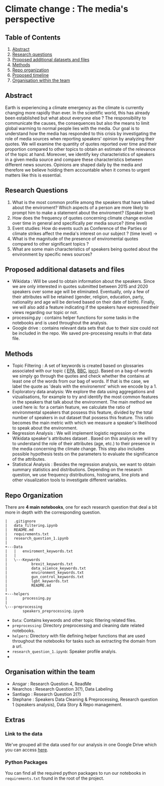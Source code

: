 # Climate change : The media's perspective

## Table of Contents
1. [Abstract](#Abstract)
2. [Research questions](#Research_questions)
3. [Proposed additional datasets and files](#Proposed_additional_datasets_and_files)
4. [Methods](#Methods)
5. [Repo organization](#Repo_organization)
5. [Proposed timeline](#Proposed_timeline)
6. [Organisation within the team](#Organisation_within_the_team)

## Abstract <a name="Abstract"></a>
Earth is experiencing a climate emergency as the climate is currently changing more rapidly than ever. In the scientific world, this has already been established but what about everyone else ? The responsibility to communicate the causes, the consequences but also the means to limit global warming to normal people lies with the media. Our goal is to understand how the media has responded to this crisis by investigating the role of media sources when reporting speakers' opinion by analyzing their quotes. We will examine the quantity of quotes reported over time and their proportion compared to other topics to obtain an estimate of the relevance of the topic at hand. Moreover, we identify key characteristics of speakers in a given media source and compare these characteristics between different news sources. Opinions are shaped daily by the media and therefore we believe holding them accountable when it comes to urgent matters like this is essential. 


## Research Questions <a name="Research_questions"></a>
1. What is the most common profile among the speakers that have talked about the enviroment? Which aspects of a person are more likely to prompt him to make a statement about the enviroment? (Speaker level)
2. How does the frequency of quotes concerning climate change evolve over time in general and specifically per media source? (time level) 
3. Event studies: How do events such as Conference of the Parties or climate strikes affect the media's interest on our subject ? (time level) -> 
4. What is the magnitude of the presence of enviromental quotes compared to other significant topics ?
5. What are some main characteristics of speakers being quoted about the environment by specific news sources?

## Proposed additional datasets and files <a name="Proposed_additional_datasets_and_files"></a>
- Wikidata : Will be used to obtain information about the speakers. Since we are only interested in quotes submitted between 2015 and 2020 speakers over some age will be eliminated. Eventually, only a few of their attributes will be retained (gender, religion, education, party, nationality and age will be derived based on their date of birth). Finally, we will also add a feature indicating if the speakers have expressed their views regarding our topic or not.
- processing.py : contains helper functions for some tasks in the notebooks and is used throughout the analysis.
- Google drive : contains relevant data sets that due to their size could not be included in the repo. We saved pre-processing results in that data file.

## Methods <a name="Methods"></a>
- Topic Filtering      : A set of keywords is created based on glossaries associated with our topic ( [EPA](https://19january2017snapshot.epa.gov/climatechange/glossary-climate-change-terms_.html), [BBC](https://www.bbc.com/news/science-environment-11833685), [ipcc](https://www.ipcc.ch/sr15/chapter/glossary/)). Based on a bag-of-words we simply go through the quotes and check whether the contains at least one of the words from our bag of words. If that is the case, we label the quote as 'deals with the environemnt' which we encode by a 1.  
- Exploratory data analysis: We explore the data using aggregations and vizualisations, for example to try and identify the most common features in the speakers that talk about the environment. The main method we used here is: for a certain feature, we calculate the ratio of environmental speakers that possess this feature, divided by the total number of speakers in out dataset that possess this feature. This ratio becomes the main metric with which we measure a speaker's likelihood to speak about the environment.
- Regression Analysis  : We will implement logistic regression on the Wikidata speaker's attributes dataset . Based on this analysis we will try to understand the role of their attributes (age, etc.) to their presence in the media concerning the climate change. This step also includes possible hypothesis tests on the parameters to evaluate the significance of the attributes.
- Statistical Analysis : Besides the regression analysis, we want to obtain summary statistics and distributions. Depending on the research question, we use frequency distributions, histograms, line plots and other visualization tools to investigate different variables.

## Repo Organization <a name="Repo_organization"></a>
There are **4 main notebooks**, one for each research question that deal a bit more in depth with the corresponding question. 

```
|   .gitignore
|   data_filtering.ipynb
|   README.md
|   requirements.txt
|   research_question_1.ipynb
|   
+---Data
|   |   enviroment_keywords.txt
|   |   
|   \---Keywords
|           brexit_keywords.txt
|           data_science_keywords.txt
|           environment_keywords.txt
|           gun_control_keywords.txt
|           lgbt_keywords.txt
|           README.md
|           
+---helpers
|       processing.py
|       
\---preprocessing
        speakers_preprocessing.ipynb

```
- `Data`: Contains keywords and other topic filtering related files.
- `preprocessing`: Directory preprocessing and cleaning date related notebooks.
- `helpers`: Directory with file defining helper functions that are used throughout the notebooks for tasks such as extracting the domain from a url.
- `research_question_1.ipynb`: Speaker profile analyis.
-

## Organisation within the team <a name="Organisation_within_the_team"></a>
- Ansgar   : Research Question 4, ReadMe
- Nearchos : Research Question 3(?), Data Labeling
- Santiago : Research Question 2(?)  
- Stephane : Speakers Data Cleaning & Preprocessing, Research question 1 (speakers analysis), Data Story & Repo management.

## Extras

### Link to the data
We've grouped all the data used for our analysis in one Google Drive which you can access [here](https://drive.google.com/drive/folders/14G9_lLPwmoQB343QE1sMTtHhNjgqD2am?usp=sharing).

### Python Packages
You can find all the required python packages to run our notebooks in `requirements.txt` found in the root of the project.